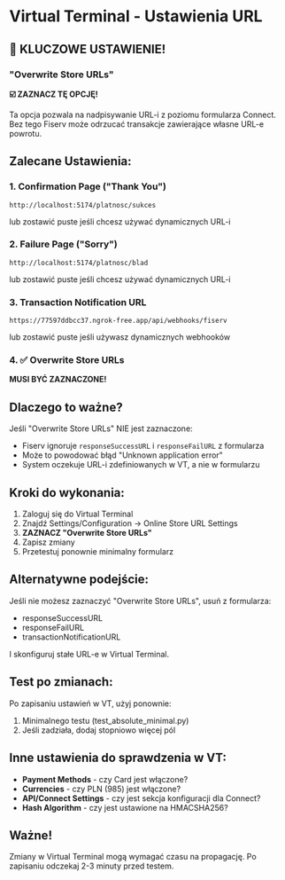 # Virtual Terminal - Ustawienia URL

## 🔑 KLUCZOWE USTAWIENIE!

### "Overwrite Store URLs"
**☑️ ZAZNACZ TĘ OPCJĘ!**

Ta opcja pozwala na nadpisywanie URL-i z poziomu formularza Connect. Bez tego Fiserv może odrzucać transakcje zawierające własne URL-e powrotu.

## Zalecane Ustawienia:

### 1. Confirmation Page ("Thank You")
```
http://localhost:5174/platnosc/sukces
```
lub zostawić puste jeśli chcesz używać dynamicznych URL-i

### 2. Failure Page ("Sorry")  
```
http://localhost:5174/platnosc/blad
```
lub zostawić puste jeśli chcesz używać dynamicznych URL-i

### 3. Transaction Notification URL
```
https://77597ddbcc37.ngrok-free.app/api/webhooks/fiserv
```
lub zostawić puste jeśli używasz dynamicznych webhooków

### 4. ✅ Overwrite Store URLs
**MUSI BYĆ ZAZNACZONE!**

## Dlaczego to ważne?

Jeśli "Overwrite Store URLs" NIE jest zaznaczone:
- Fiserv ignoruje `responseSuccessURL` i `responseFailURL` z formularza
- Może to powodować błąd "Unknown application error"
- System oczekuje URL-i zdefiniowanych w VT, a nie w formularzu

## Kroki do wykonania:

1. Zaloguj się do Virtual Terminal
2. Znajdź Settings/Configuration → Online Store URL Settings
3. **ZAZNACZ "Overwrite Store URLs"**
4. Zapisz zmiany
5. Przetestuj ponownie minimalny formularz

## Alternatywne podejście:

Jeśli nie możesz zaznaczyć "Overwrite Store URLs", usuń z formularza:
- responseSuccessURL
- responseFailURL  
- transactionNotificationURL

I skonfiguruj stałe URL-e w Virtual Terminal.

## Test po zmianach:

Po zapisaniu ustawień w VT, użyj ponownie:
1. Minimalnego testu (test_absolute_minimal.py)
2. Jeśli zadziała, dodaj stopniowo więcej pól

## Inne ustawienia do sprawdzenia w VT:

- **Payment Methods** - czy Card jest włączone?
- **Currencies** - czy PLN (985) jest włączone?
- **API/Connect Settings** - czy jest sekcja konfiguracji dla Connect?
- **Hash Algorithm** - czy jest ustawione na HMACSHA256?

## Ważne!

Zmiany w Virtual Terminal mogą wymagać czasu na propagację. Po zapisaniu odczekaj 2-3 minuty przed testem.